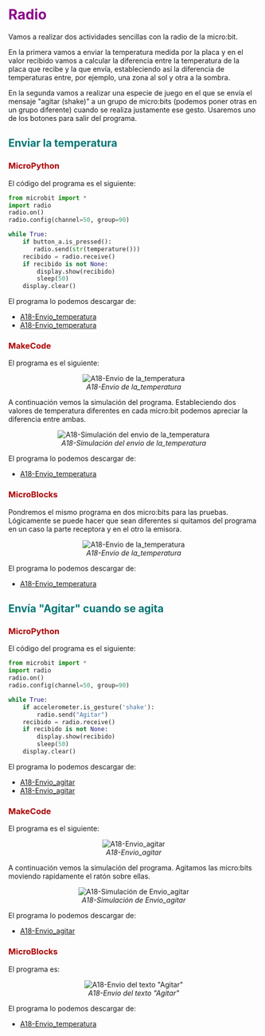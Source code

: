# <FONT COLOR=#8B008B>Radio</font>
Vamos a realizar dos actividades sencillas con la radio de la micro:bit.

En la primera vamos a enviar la temperatura medida por la placa y en el valor recibido vamos a calcular la diferencia entre la temperatura de la placa que recibe y la que envía, estableciendo así la diferencia de temperaturas entre, por ejemplo, una zona al sol y otra a la sombra.

En la segunda vamos a realizar una especie de juego en el que se envía el mensaje "agitar (shake)" a un grupo de micro:bits (podemos poner otras en un grupo diferente) cuando se realiza justamente ese gesto. Usaremos uno de los botones para salir del programa.

## <FONT COLOR=#007575>**Enviar la temperatura**</font>

### <FONT COLOR=#AA0000>**MicroPython**</font>
El código del programa es el siguiente:

~~~py
from microbit import *
import radio
radio.on()
radio.config(channel=50, group=90)

while True:
    if button_a.is_pressed():
       radio.send(str(temperature()))
    recibido = radio.receive()
    if recibido is not None:
        display.show(recibido)
        sleep(50)
    display.clear()
~~~

El programa lo podemos descargar de:

* [A18-Envio_temperatura](../programas/upy/A18-Envio_temperatura.hex)
* [A18-Envio_temperatura](../programas/upy/A18-Envio_temperatura-main.py)

### <FONT COLOR=#AA0000>**MakeCode**</font>
El programa es el siguiente:

<center>

![A18-Envio de la_temperatura](../img/actividades/A18/Prog_Temp.png)  
*A18-Envio de la_temperatura*

</center>

A continuación vemos la simulación del programa. Estableciendo dos valores de temperatura diferentes en cada micro:bit podemos apreciar la diferencia entre ambas.

<center>

![A18-Simulación del envio de la_temperatura](../img/actividades/A18/Simu_Prog_Temp.gif)  
*A18-Simulación del envio de la_temperatura*

</center>

El programa lo podemos descargar de:

* [A18-Envio_temperatura](../programas/makecode/microbit-A18-Envio_temperatura.hex)

### <FONT COLOR=#AA0000>**MicroBlocks**</font>
Pondremos el mismo programa en dos micro:bits para las pruebas. Lógicamente se puede hacer que sean diferentes si quitamos del programa en un caso la parte receptora y en el otro la emisora.

<center>

![A18-Envio de la_temperatura](../img/actividades/A18/Prog_Temp_uB.png)  
*A18-Envio de la_temperatura*

</center>

El programa lo podemos descargar de:

* [A18-Envio_temperatura](../programas/ublocks/A18-Envio_temperatura.ubp)

## <FONT COLOR=#007575>**Envía "Agitar" cuando se agita**</font>

### <FONT COLOR=#AA0000>**MicroPython**</font>
El código del programa es el siguiente:

~~~py
from microbit import *
import radio
radio.on()
radio.config(channel=50, group=90)

while True:
    if accelerometer.is_gesture('shake'):
        radio.send("Agitar")
    recibido = radio.receive()
    if recibido is not None:
        display.show(recibido)
        sleep(50)
    display.clear()
~~~

El programa lo podemos descargar de:

* [A18-Envio_agitar](../programas/upy/A18-Envio_agitar.hex)
* [A18-Envio_agitar](../programas/upy/A18-Envio_agitar-main.py)

### <FONT COLOR=#AA0000>**MakeCode**</font>
El programa es el siguiente:

<center>

![A18-Envio_agitar](../img/actividades/A18/Envio_agitar.png)  
*A18-Envio_agitar*

</center>

A continuación vemos la simulación del programa. Agitamos las micro:bits moviendo rapidamente el ratón sobre ellas.

<center>

![A18-Simulación de Envio_agitar](../img/actividades/A18/Simu_Envio_agitar.gif)  
*A18-Simulación de Envio_agitar*

</center>

El programa lo podemos descargar de:

* [A18-Envio_agitar](../programas/makecode/microbit-A18-Envio_agitar.hex)

### <FONT COLOR=#AA0000>**MicroBlocks**</font>
El programa es:

<center>

![A18-Envio del texto "Agitar"](../img/actividades/A18/Envio_agitar_uB.png)  
*A18-Envio del texto "Agitar"*

</center>

El programa lo podemos descargar de:

* [A18-Envio_temperatura](../programas/ublocks/A18-Envio_Agitar.ubp)

